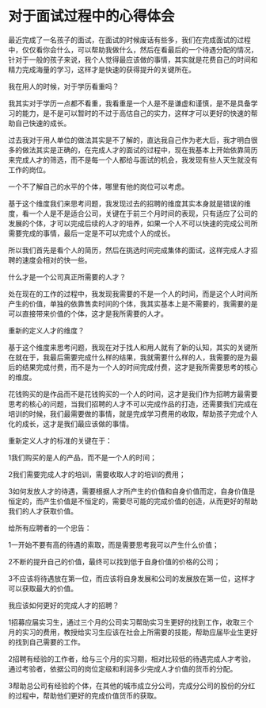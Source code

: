 # 对于面试过程中的心得体会

最近完成了一名孩子的面试，在面试的时候废话有些多，我们在完成面试的过程中，仅仅看你会什么，可以帮助我做什么，然后在看最后的一个待遇分配的情况，针对于一般的孩子来说，我个人觉得最应该做的事情，其实就是花费自己的时间和精力完成海量的学习，这样才是快速的获得提升的关键所在。

我在用人的时候，对于学历看重吗？

我其实对于学历一点都不看重，我看重是一个人是不是谦虚和谨慎，是不是具备学习的能力，是不是可以暂时的不过于高估自己的实力，这样才可以更好的快速的帮助自己快速的成长。

过去我对于用人单位的做法其实是不了解的，直达我自己作为老大后，我才明白很多的做法其实是正确的，在完成人才的面试的过程中，现在我基本上开始依靠简历来完成人才的筛选，而不是每一个人都给与面试的机会，我发现有些人天生就没有工作的岗位。

一个不了解自己的水平的个体，哪里有他的岗位可以考虑。

基于这个维度我们来思考问题，我发现过去的招聘的维度其实本身就是错误的维度，看一个人是不是适合公司，关键在于前三个月时间的表现，只有适应了公司的发展的个体，才可以完成后续的人才的培养，如果一个人不可以快速的完成公司所需要完成的事情，最后一定是不可以完成个人的成长。

所以我们首先是看个人的简历，然后在挑选时间完成集体的面试，这样完成人才招聘的速度会相对的快一些。

什么才是一个公司真正所需要的人才？

处在现在的工作的过程中，我发现我需要的不是一个人的时间，而是这个人时间所产生的价值，单独的依靠售卖时间的个体，我其实基本上是不需要的，我需要的是可以直接带来价值的个体，这才是我所需要的人才。

重新的定义人才的维度？

基于这个维度来思考问题，我现在对于找人和用人就有了新的认知，其实的关键所在就在于，我最后需要完成什么样的结果，我就需要什么样的人，我需要的是为最后的结果完成付费，而不是为一个人的时间完成付费，这才是我所需要思考的核心的维度。

花钱购买的是作品而不是花钱购买的一个人的时间，这才是我们作为招聘方最需要思考的核心的问题，当我们招聘的人才不可以完成作品的打造，还需要我们完成在培训的时候，我们最需要做的事情，就是完成学习费用的收取，帮助孩子完成个人化的成长，这才是我们最应该做的事情。

重新定义人才的标准的关键在于：

1我们购买的是人的产品，而不是一个人的时间；

2我们需要完成人才的培训，需要收取人才的培训的费用；

3如何发放人才的待遇，需要根据人才所产生的价值和自身价值而定，自身价值是恒定的，而产生价值是不恒定的，需要尽可能的完成价值的创造，从而更好的帮助我们的人才获取价值。

给所有应聘者的一个忠告：

1一开始不要有高的待遇的索取，而是需要思考我可以产生什么价值；

2不断的提升自己的价值，最终可以找到低于自身价值的价格的公司；

3不应该将待遇放在第一位，而应该将自身发展和公司的发展放在第一位，这样才可以获取最大的价值。

我应该如何更好的完成人才的招聘？

1招募应届实习生，通过三个月的公司实习帮助实习生更好的找到工作，收取三个月的实习的费用，教授给实习生应该在社会上所需要的技能，帮助应届毕业生更好的找到自己需要的工作。

2招聘有经验的工作者，给与三个月的实习期，相对比较低的待遇完成人才考验，通过考验者，依据公司的岗位定级和利润多少完成人才价值的货币的分配。

3帮助总公司有经验的个体，在其他的城市成立分公司，完成分公司的股份的分红的过程中，帮助他们更好的完成价值货币的获取。
